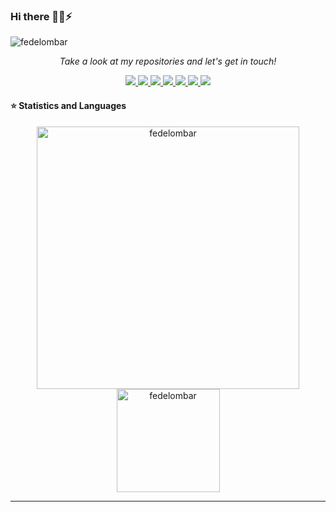 ### Hi there 👋💬⚡

<p align="left"> <img src="https://komarev.com/ghpvc/?username=fedelombar" alt="fedelombar" /> </p>
<!-- Social Section -->
<p align="center">
  <i>Take a look at my repositories and let's get in touch!</i>

<p align="center">
  <a href= "https://github.com/fedelombar/">
    <img src="https://img.icons8.com/material-outlined/30/689d6a/source-code.png"/>
  </a>
  <a href= "https://www.linkedin.com/in/federicolombardozzi/">
    <img src="https://img.icons8.com/material-outlined/30/689d6a/linkedin.png"/>
  </a>
  <a href= "https://twitter.com/fedelombar">
    <img src="https://img.icons8.com/material-outlined/30/689d6a/twitter.png"/>
  </a>
  <a href= "#">
    <img src="https://img.icons8.com/material-outlined/30/689d6a/geography.png"/>
  </a>
  <a href="https://www.ko-fi.com/fedelombar">
    <img src="https://img.icons8.com/material-outlined/30/689d6a/cafe.png"/>
  </a>
  <a href="#">
    <img src="https://img.icons8.com/material-outlined/30/689d6a/parse-from-clipboard.png"/>
  </a>
  <a href="mailto:lombardozzifa@gmail.com">
    <img src="https://img.icons8.com/ios-glyphs/30/689d6a/physics.png"/>
  </a>

  
</p>

 
 #### ⭐  Statistics and Languages

 <p align="center"> 
    <img src="https://github-readme-stats.vercel.app/api?username=fedelombar&count_private=true&show_icons=true&theme=buefy" alt="fedelombar" width="420"/> 
    <img src="https://github-readme-stats.vercel.app/api/top-langs/?username=fedelombar&hide=jupyter%20notebook,html,css&langs_count=8&layout=compact&theme=buefy" alt="fedelombar" height="165" />
 </p>




---
<!--
**fedelombar/fedelombar** is a ✨ _special_ ✨ repository because its `README.md` (this file) appears on your GitHub profile.

Here are some ideas to get you started:

- 🔭 I’m currently working on ...
- 🌱 I’m currently learning ...
- 👯 I’m looking to collaborate on ...
- 🤔 I’m looking for help with ...
- 💬 Ask me about ...
- 📫 How to reach me: ...
- 😄 Pronouns: ...
- ⚡ Fun fact: ...
-->
